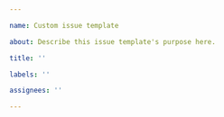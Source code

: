 ```yaml
---

name: Custom issue template

about: Describe this issue template's purpose here.

title: ''

labels: ''

assignees: ''

---
```

